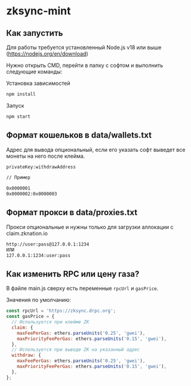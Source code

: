 # zksync-mint
 
## Как запустить
Для работы требуется установленный Node.js v18 или выше (https://nodejs.org/en/download)

Нужно открыть CMD, перейти в папку с софтом и выполнить следующие команды:

Установка зависимостей
```bash
npm install
```

Запуск
```bash
npm start
```

## Формат кошельков в data/wallets.txt

Адрес для вывода опциональный, если его указать софт выведет все монеты на него после клейма.

```txt
privateKey:withdrawAddress

// Пример

0x0000001
0x0000002:0x0000003
```

## Формат прокси в data/proxies.txt

Прокси опциональные и нужны только для загрузки аллокации с claim.zknation.io

```txt
http://user:pass@127.0.0.1:1234
ИЛИ
127.0.0.1:1234:user:pass
```

## Как изменить RPC или цену газа?
В файле main.js сверху есть переменные `rpcUrl` и `gasPrice`.

Значения по умолчанию:
```js
const rpcUrl = 'https://zksync.drpc.org';
const gasPrice = {
  // Используется при клейме ZK
  claim: {
    maxFeePerGas: ethers.parseUnits('0.25', 'gwei'),
    maxPriorityFeePerGas: ethers.parseUnits('0.15', 'gwei'),
  },
  // Используется при выводе ZK на указанный адрес
  withdraw: {
    maxFeePerGas: ethers.parseUnits('0.25', 'gwei'),
    maxPriorityFeePerGas: ethers.parseUnits('0.15', 'gwei'),
  },
};
```
